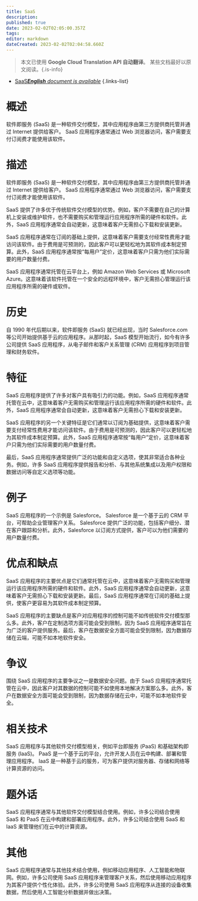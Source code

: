 ```yaml
---
title: SaaS
description: 
published: true
date: 2023-02-02T02:05:00.357Z
tags: 
editor: markdown
dateCreated: 2023-02-02T02:04:58.660Z
---
```


> 本文已使用 **Google Cloud Translation API 自动翻译**。
某些文档最好以原文阅读。{.is-info}



- [SaaS***English** document is available*](/en/Knowledge-base/Dictionary/saas)
{.links-list}


# 概述
软件即服务 (SaaS) 是一种软件交付模型，其中应用程序由第三方提供商托管并通过 Internet 提供给客户。 SaaS 应用程序通常通过 Web 浏览器访问，客户需要支付订阅费才能使用该软件。

# 描述
软件即服务 (SaaS) 是一种软件交付模型，其中应用程序由第三方提供商托管并通过 Internet 提供给客户。 SaaS 应用程序通常通过 Web 浏览器访问，客户需要支付订阅费才能使用该软件。

SaaS 提供了许多优于传统软件交付模型的优势。例如，客户不需要在自己的计算机上安装或维护软件，也不需要购买和管理运行应用程序所需的硬件和软件。此外，SaaS 应用程序通常会自动更新，这意味着客户无需担心下载和安装更新。

SaaS 应用程序通常在订阅的基础上提供，这意味着客户需要支付经常性费用才能访问该软件。由于费用是可预测的，因此客户可以更轻松地为其软件成本制定预算。此外，SaaS 应用程序通常按“每用户”定价，这意味着客户只需为他们实际需要的用户数量付费。

SaaS 应用程序通常托管在云平台上，例如 Amazon Web Services 或 Microsoft Azure。这意味着该软件托管在一个安全的远程环境中，客户无需担心管理运行该应用程序所需的硬件或软件。

# 历史
自 1990 年代后期以来，软件即服务 (SaaS) 就已经出现，当时 Salesforce.com 等公司开始提供基于云的应用程序。从那时起，SaaS 模型开始流行，如今有许多公司提供 SaaS 应用程序，从电子邮件和客户关系管理 (CRM) 应用程序到项目管理和财务软件。

# 特征
SaaS 应用程序提供了许多对客户具有吸引力的功能。例如，SaaS 应用程序通常托管在云中，这意味着客户无需购买和管理运行该应用程序所需的硬件和软件。此外，SaaS 应用程序通常会自动更新，这意味着客户无需担心下载和安装更新。

SaaS 应用程序的另一个关键特征是它们通常以订阅为基础提供，这意味着客户需要支付经常性费用才能访问该软件。由于费用是可预测的，因此客户可以更轻松地为其软件成本制定预算。此外，SaaS 应用程序通常按“每用户”定价，这意味着客户只需为他们实际需要的用户数量付费。

最后，SaaS 应用程序通常提供广泛的功能和自定义选项，使其非常适合各种业务。例如，许多 SaaS 应用程序提供报告和分析、与其他系统集成以及用户权限和数据访问等自定义选项等功能。

# 例子
SaaS 应用程序的一个示例是 Salesforce。 Salesforce 是一个基于云的 CRM 平台，可帮助企业管理客户关系。 Salesforce 提供广泛的功能，包括客户细分、潜在客户跟踪和分析。此外，Salesforce 以订阅方式提供，客户可以为他们需要的用户数量付费。

# 优点和缺点
SaaS 应用程序的主要优点是它们通常托管在云中，这意味着客户无需购买和管理运行该应用程序所需的硬件和软件。此外，SaaS 应用程序通常会自动更新，这意味着客户无需担心下载和安装更新。最后，SaaS 应用程序通常在订阅的基础上提供，使客户更容易为其软件成本制定预算。

SaaS 应用程序的主要缺点是客户对应用程序的控制可能不如传统软件交付模型那么多。此外，客户在定制选项方面可能会受到限制，因为 SaaS 应用程序通常旨在为广泛的客户提供服务。最后，客户在数据安全方面可能会受到限制，因为数据存储在云端，可能不如本地软件安全。

# 争议
围绕 SaaS 应用程序的主要争议之一是数据安全问题。由于 SaaS 应用程序通常托管在云中，因此客户对其数据的控制可能不如使用本地解决方案那么多。此外，客户在数据安全方面可能会受到限制，因为数据存储在云中，可能不如本地软件安全。

# 相关技术
SaaS 应用程序与其他软件交付模型相关，例如平台即服务 (PaaS) 和基础架构即服务 (IaaS)。 PaaS 是一个基于云的平台，允许开发人员在云中构建、部署和管理应用程序。 IaaS 是一种基于云的服务，可为客户提供对服务器、存储和网络等计算资源的访问。

# 题外话
SaaS 应用程序通常与其他软件交付模型结合使用。例如，许多公司结合使用 SaaS 和 PaaS 在云中构建和部署应用程序。此外，许多公司结合使用 SaaS 和 IaaS 来管理他们在云中的计算资源。

# 其他
SaaS 应用程序通常与其他技术结合使用，例如移动应用程序、人工智能和物联网。例如，许多公司使用 SaaS 应用程序来管理客户关系，然后使用移动应用程序为其客户提供个性化体验。此外，许多公司使用 SaaS 应用程序从连接的设备收集数据，然后使用人工智能分析数据并做出决策。